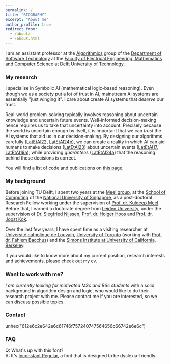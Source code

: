 ```yaml
---
permalink: /
title: "BIOGRAPHY"
excerpt: "About me"
author_profile: true
redirect_from: 
  - /about/
  - /about.html
---
```


I am an assistant professor at the [Algorithmics](https://www.tudelft.nl/ewi/over-de-faculteit/afdelingen/software-technology/algorithmics) group of the [Department of Software Technology](https://www.tudelft.nl/ewi/over-de-faculteit/afdelingen/software-technology/) at the [Faculty of Electrical Engineering, Mathematics and Computer Science](https://www.tudelft.nl/en/eemcs) at [Delft University of Technology](https://www.tudelft.nl/en/).

### My research

I specialise in Symbolic AI (mathematical logic-based reasoning). Even though we as a society put a lot of trust in AI, mainstream AI systems are essentially "just winging it". I care about create AI systems that _deserve_ our trust.

Real-world problem-solving typically involves reasoning about uncertain knowledge and uncertain future events. Well-informed decision-making hence requires us to take that uncertainty into account. Precisely because the world is uncertain enough by itself, it is important that we can _trust_ the AI systems that aid us in our decision-making. By designing our algorithms carefully ([LatEtAl22](/publication/2022-01-01-Exact-stochastic-constraint-optimisation-with-applications-in-network-analysis), [LatEtAl24b](/publication/2024-01-01-SharpVelvet)), we can create a reality in which AI can aid humans to make decisions ([LatEtAl23](/publication/2023-01-01-Solving-the-Identifying-Code-Set-Problem-with-Grouped-Independent-Support)) about uncertain events ([LatEtAl17](/publication/2017-01-01-Combining-Stochastic-Constraint-Optimization-and-Probabilistic-Programming--From-Knowledge-Compilation-to-Constraint-Solving), [LatEtAl19a](publication/2019-01-01-Stochastic-Constraint-Propagation-for-Mining-Probabilistic-Networks)), while providing _guarantees_ ([LatEtAl24a](/publication/2024-07-01-The-Cardinality-of-Identifying-Code-Sets-for-Soccer-Ball-Graph-with-Application-to-Remote-Sensing-preprint)) that the reasoning behind those decisions is correct.

You will find a list of code and publications on [this page](https://latower.github.io/publications/).

### My background

Before joining TU Delft, I spent two years at the [Meel group](https://meelgroup.github.io), at the [School of Computing](https://www.comp.nus.edu.sg/) of the [National University of Singapore](https://www.nus.edu.sg/), as a post-doctoral Research Fellow working under the supervision of [Prof. dr. Kuldeep Meel](https://www.cs.toronto.edu/~meel/). Before that, I earned a doctorate degree from [Leiden University](https://www.universiteitleiden.nl/en), under the supervision of [Dr. Siegfried Nijssen](https://webperso.info.ucl.ac.be/~snijssen/), [Prof. dr. Holger Hoos](https://hoos.ca/main.html) and [Prof. dr. Joost Kok](https://www.tue.nl/en/research/researchers/joost-kok).

Over the last few years, I have spent time as a visiting researcher at [Université catholique de Louvain](https://uclouvain.be/en/research-institutes/icteam/ingi), [University of Toronto](https://web.cs.toronto.edu/) (working with [Prof. dr. Fahiem Bacchus](https://www.cs.toronto.edu/~fbacchus/)) and the [Simons Institute at University of California, Berkeley](https://simons.berkeley.edu/programs/extended-reunion-satisfiability).

If you would like to know more about my current position, research interests and achievements, please check out [my cv](https://latower.github.io/cv/). 

### Want to work with me?

_I am currently looking for motivated MSc and BSc students_ with a solid background in algorithm design and logic, who would like to do their research project with me. Please contact me if you are interested, so we can discuss possible topics.

### Contact

<p>
  <i class="fas fa-envelope icon-pad-right" aria-hidden="true"></i> unhex("612e6c2e642e6c61746f757240747564656c66742e6e6c")
</p>

### FAQ

Q: What's up with this font?\
A: It's [Inconstant Regular](https://www.nothingcomicaboutdyslexia.com/inconstant-regular), a font that is designed to be dyslexia-friendly.